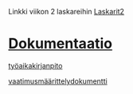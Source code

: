 Linkki viikon 2 laskareihin [Laskarit2](https://github.com/iikkamatias/ot-harjoitustyo/tree/master/laskarit/viikko2)

# [Dokumentaatio](https://github.com/iikkamatias/ot-harjoitustyo/tree/master/dokumentointi)

[työaikakirjanpito](https://github.com/iikkamatias/ot-harjoitustyo/blob/master/dokumentointi/tuntikirjanpito.md)

[vaatimusmäärittelydokumentti](https://github.com/iikkamatias/ot-harjoitustyo/blob/master/dokumentointi/vaatimusmaarittely.md)
